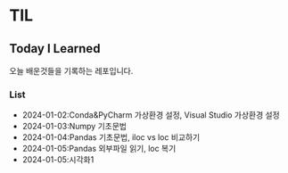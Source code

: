 # TIL
## Today I Learned

오늘 배운것들을 기록하는 레포입니다.

### List
- 2024-01-02:Conda&PyCharm 가상환경 설정, Visual Studio 가상환경 설정
- 2024-01-03:Numpy 기초문법
- 2024-01-04:Pandas 기초문법, iloc vs loc 비교하기
- 2024-01-05:Pandas 외부파일 읽기, loc 복기
- 2024-01-05:시각화1
